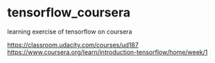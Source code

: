 # tensorflow_coursera
learning exercise of tensorflow on coursera

https://classroom.udacity.com/courses/ud187
https://www.coursera.org/learn/introduction-tensorflow/home/week/1
